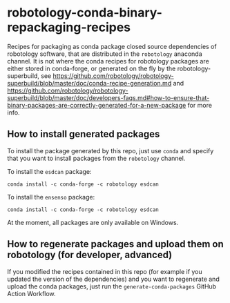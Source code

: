 # robotology-conda-binary-repackaging-recipes

Recipes for packaging as conda package closed source dependencies of robotology software, that are distributed in the `robotology` anaconda channel.
It is not where the conda recipes for robotology packages are either stored in conda-forge, or generated on the fly by the robotology-superbuild, see https://github.com/robotology/robotology-superbuild/blob/master/doc/conda-recipe-generation.md and https://github.com/robotology/robotology-superbuild/blob/master/doc/developers-faqs.md#how-to-ensure-that-binary-packages-are-correctly-generated-for-a-new-package for more info.


## How to install generated packages

To install the package generated by this repo, just use `conda` and specify that you want to install packages from the `robotology` channel.

To install the `esdcan` package:
~~~
conda install -c conda-forge -c robotology esdcan
~~~

To install the `ensenso` package:
~~~
conda install -c conda-forge -c robotology esdcan
~~~

At the moment, all packages are only available on Windows.

## How to regenerate packages and upload them on robotology (for developer, advanced)

If you modified the recipes contained in this repo (for example if you updated the version of the dependencies) and you want to regenerate and upload the conda packages, just run the `generate-conda-packages` GitHub Action Workflow. 
